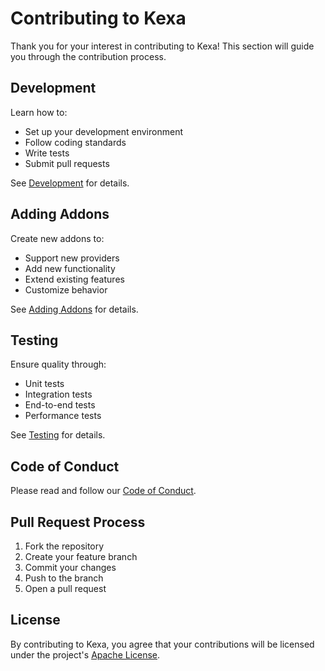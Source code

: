 # Contributing to Kexa

Thank you for your interest in contributing to Kexa! This section will guide you through the contribution process.

## Development

Learn how to:

- Set up your development environment
- Follow coding standards
- Write tests
- Submit pull requests

See [Development](./development.md) for details.

## Adding Addons

Create new addons to:

- Support new providers
- Add new functionality
- Extend existing features
- Customize behavior

See [Adding Addons](./adding-addons.md) for details.

## Testing

Ensure quality through:

- Unit tests
- Integration tests
- End-to-end tests
- Performance tests

See [Testing](./testing.md) for details.

## Code of Conduct

Please read and follow our [Code of Conduct](../../CODE_OF_CONDUCT.md).

## Pull Request Process

1. Fork the repository
2. Create your feature branch
3. Commit your changes
4. Push to the branch
5. Open a pull request

## License

By contributing to Kexa, you agree that your contributions will be licensed under the project's [Apache License](../../LICENSE.txt).

